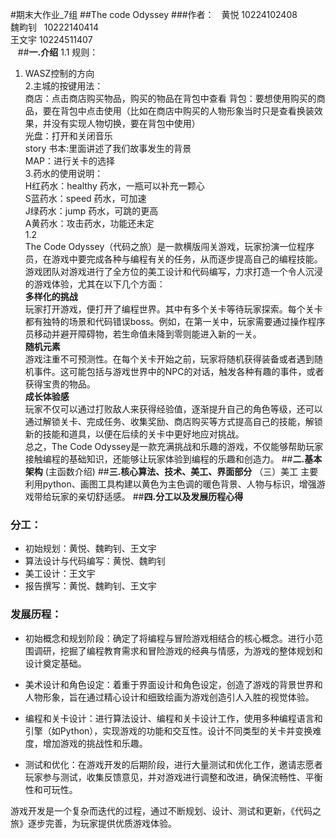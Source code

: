 #期末大作业_7组
##The code Odyssey
###作者：  
黄悦 10224102408     
魏畇钊   10222140414  
王文宇 10224511407   
  
##**一.介绍**
1.1
规则：  
1. WASZ控制的方向  
2.主城的按键用法：  
商店：点击商店购买物品，购买的物品在背包中查看
背包：要想使用购买的商品，要在背包中点击使用（比如在商店中购买的人物形象当时只是查看换装效果，并没有实现人物切换，要在背包中使用）  
光盘：打开和关闭音乐  
story 书本:里面讲述了我们故事发生的背景  
MAP：进行关卡的选择  
3.药水的使用说明：  
H红药水：healthy 药水，一瓶可以补充一颗心  
S蓝药水：speed 药水，可加速  
J绿药水：jump 药水，可跳的更高  
A黄药水：攻击药水，功能还未定  
1.2  
The Code Odyssey（代码之旅）是一款横版闯关游戏，玩家扮演一位程序员，在游戏中要完成各种与编程有关的任务，从而逐步提高自己的编程技能。游戏团队对游戏进行了全方位的美工设计和代码编写，力求打造一个令人沉浸的游戏体验，尤其在以下几个方面：  
**多样化的挑战**  
玩家打开游戏，便打开了编程世界。其中有多个关卡等待玩家探索。每个关卡都有独特的场景和代码错误boss。例如，在第一关中，玩家需要通过操作程序员移动并避开障碍物，若生命值未降到零则能进入新的一关。  
**随机元素**  
游戏注重不可预测性。在每个关卡开始之前，玩家将随机获得装备或者遇到随机事件。这可能包括与游戏世界中的NPC的对话，触发各种有趣的事件，或者获得宝贵的物品。   
**成长体验感**  
玩家不仅可以通过打败敌人来获得经验值，逐渐提升自己的角色等级，还可以通过解锁关卡、完成任务、收集奖励、商店购买等方式提高自己的技能，解锁新的技能和道具，以便在后续的关卡中更好地应对挑战。  
总之，The Code Odyssey是一款充满挑战和乐趣的游戏，不仅能够帮助玩家接触编程的基础知识，还能够让玩家体验到编程的乐趣和创造力。
##**二.基本架构** (主函数介绍)
##**三.核心算法、技术、美工、界面部分**
（三）美工
主要利用python、画图工具构建以黄色为主色调的暖色背景、人物与标识，增强游戏带给玩家的亲切舒适感。
##**四.分工以及发展历程心得**
### 分工：
- 初始规划：黄悦、魏畇钊、王文宇
- 算法设计与代码编写：黄悦、魏畇钊
- 美工设计：王文宇
- 报告撰写：黄悦、魏畇钊、王文宇

### 发展历程：
- 初始概念和规划阶段：确定了将编程与冒险游戏相结合的核心概念。进行小范围调研，挖掘了编程教育需求和冒险游戏的经典与情感，为游戏的整体规划和设计奠定基础。

- 美术设计和角色设定：着重于界面设计和角色设定，创造了游戏的背景世界和人物形象，旨在通过精心设计和细致绘画为游戏创造引人入胜的视觉体验。

- 编程和关卡设计：进行算法设计、编程和关卡设计工作，使用多种编程语言和引擎（如Python），实现游戏的功能和交互性。设计不同类型的关卡并变换难度，增加游戏的挑战性和乐趣。

- 测试和优化：在游戏开发的后期阶段，进行大量测试和优化工作，邀请志愿者玩家参与测试，收集反馈意见，并对游戏进行调整和改进，确保流畅性、平衡性和可玩性。

游戏开发是一个复杂而迭代的过程，通过不断规划、设计、测试和更新，《代码之旅》逐步完善，为玩家提供优质游戏体验。

     